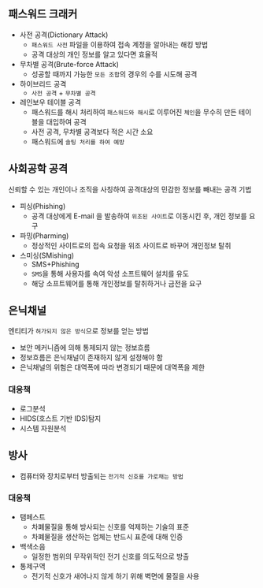 패스워드 크래커
---

- 사전 공격(Dictionary Attack)
  - `패스워드 사전` 파일을 이용하여 접속 계정을 알아내는 해킹 방법
  - 공격 대상의 개인 정보를 알고 있다면 효율적
- 무차별 공격(Brute-force Attack)
  - 성공할 때까지 가능한 `모든 조합`의 경우의 수를 시도해 공격
- 하이브리드 공격
  - `사전 공격` + `무차별 공격`
- 레인보우 테이블 공격
  - 패스워드를 해시 처리하여 `패스워드와 해시`로 이루어진 `체인`을 무수히 만든 테이블을 대입하여 공격
  - 사전 공격, 무차별 공격보다 적은 시간 소요
  - 패스워드에 `솔팅 처리를 하여 예방`

사회공학 공격
---

신뢰할 수 있는 개인이나 조직을 사칭하여 공격대상의 민감한 정보를 빼내는 공격 기법

- 피싱(Phishing)
  - 공격 대상에게 E-mail 을 발송하여 `위조된 사이트`로 이동시킨 후, 개인 정보를 요구
- 파밍(Pharming)
  - 정상적인 사이트로의 접속 요청을 위조 사이트로 바꾸어 개인정보 탈취
- 스미싱(SMishing)
  - SMS+Phishing
  - `SMS`을 통해 사용자를 속여 악성 소프트웨어 설치를 유도
  - 해당 소프트웨어를 통해 개인정보를 탈취하거나 금전을 요구

은닉채널
---

엔티티가 `허가되지 않은 방식`으로 정보를 얻는 방법

- 보안 메커니즘에 의해 통제되지 않는 정보흐름
- 정보흐름은 은닉채널이 존재하지 않게 설정해야 함
- 은닉채널의 위험은 대역폭에 따라 변경되기 때문에 대역폭을 제한

### 대응책

- 로그분석
- HIDS(호스트 기반 IDS)탐지
- 시스템 자원분석

방사
---

- 컴퓨터와 장치로부터 방출되는 `전기적 신호를 가로채는 방법`

### 대응책

- 탬페스트
  - 차폐물질을 통해 방사되는 신호를 억제하는 기술의 표준
  - 차폐물질을 생산하는 업체는 반드시 표준에 대해 인증
- 백색소음
  - 일정한 범위의 무작위적인 전기 신호를 의도적으로 방출
- 통제구역
  - 전기적 신호가 새어나지 않게 하기 위해 벽면에 물질을 사용
